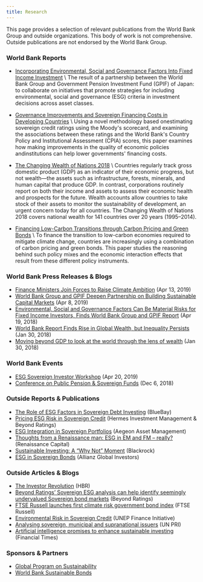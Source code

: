```yaml
---
title: Research
---
```


This page provides a selection of relevant publications from the World Bank Group and
outside organizations. This body of work is not comprehensive. Outside publications are
not endorsed by the World Bank Group.

### World Bank Reports

* [Incorporating Environmental, Social and Governance Factors Into Fixed Income Investment](http://documents.worldbank.org/curated/en/913961524150628959) \\
  The result of a partnership between the World Bank Group and Government
  Pension Investment Fund (GPIF) of Japan: to collaborate on initiatives that
  promote strategies for including environmental, social and governance (ESG)
  criteria in investment decisions across asset classes.

* [Governance Improvements and Sovereign Financing Costs in Developing Countries](http://documents.worldbank.org/curated/en/621451560196188919) \\
  Using a novel methodology based onestimating sovereign credit ratings using
  the Moody's scorecard, and examining the associations between these ratings
  and the World Bank's Country Policy and Institutional Assessment
  (CPIA) scores, this paper examines how making improvements in the quality of
  economic policies andinstitutions can help lower governments' financing costs.

* [The Changing Wealth of Nations 2018](https://openknowledge.worldbank.org/handle/10986/29001) \\
  Countries regularly track gross domestic product (GDP) as an indicator of
  their economic progress, but not wealth—the assets such as infrastructure,
  forests, minerals, and human capital that produce GDP. In contrast,
  corporations routinely report on both their income and assets to assess their
  economic health and prospects for the future. Wealth accounts allow countries
  to take stock of their assets to monitor the sustainability of development,
  an urgent concern today for all countries. The Changing Wealth of Nations
  2018 covers national wealth for 141 countries over 20 years (1995–2014).

* [Financing Low-Carbon Transitions through Carbon Pricing and Green Bonds](http://documents.worldbank.org/curated/en/808771566321852359) \\
  To finance the transition to low-carbon economies required to mitigate
  climate change, countries are increasingly using a combination of carbon
  pricing and green bonds. This paper studies the reasoning behind such policy
  mixes and the economic interaction effects that result from these different
  policy instruments.

### World Bank Press Releases & Blogs

* [Finance Ministers Join Forces to Raise Climate Ambition](https://www.worldbank.org/en/news/press-release/2019/04/13/coalition-of-finance-ministers-for-climate-action)
  (Apr 13, 2019)
* [World Bank Group and GPIF Deepen Partnership on Building Sustainable Capital Markets](https://www.worldbank.org/en/news/press-release/2019/04/08/world-bank-group-and-gpif-deepen-partnership-on-building-sustainable-capital-markets)
  (Apr 8, 2019)
* [Environmental, Social and Governance Factors Can Be Material Risks for Fixed Income Investors, Finds World Bank Group and GPIF Report](https://www.worldbank.org/en/news/press-release/2018/04/19/environmental-social-and-governance-factors-can-be-material-risks-for-fixed-income-investors-finds-world-bank-group-and-gpif-report)
  (Apr 19, 2018)
* [World Bank Report Finds Rise in Global Wealth, but Inequality Persists](https://www.worldbank.org/en/news/press-release/2018/01/30/world-bank-report-finds-rise-in-global-wealth-but-inequality-persists)
  (Jan 30, 2018)
* [Moving beyond GDP to look at the world through the lens of wealth](https://www.worldbank.org/en/news/feature/2018/01/30/moving-beyond-gdp-to-look-at-the-world-through-the-lens-of-wealth)
  (Jan 30, 2018)




### World Bank Events

* [ESG Sovereign Investor Workshop](http://www.worldbank.org/en/events/2019/04/10/esg-sovereign-investor-workshop)
  (Apr 20, 2019)
* [Conference on Public Pension & Sovereign Funds](https://www8.gsb.columbia.edu/cjeb/sites/cjeb/files/CJEB-Report_Conference-Pension-Sovereign-Funds_2.08.19%20with%20pictures.pdf)
  (Dec 6, 2018)



### Outside Reports & Publications

* [The Role of ESG Factors in Sovereign Debt Investing](https://www.bluebay.com/en-us/insights/the-role-of-esg-factors-in-sovereign-debt-investing/)
  (BlueBay)
* [Pricing ESG Risk in Sovereign Credit](https://www.hermes-investment.com/wp-content/uploads/2019/07/bd03720-credit-research-paper-pricing-esg-in-sovereign-credit-q3-2019.pdf)
  (Hermes Investment Management & Beyond Ratings)
* [ESG Integration in Sovereign Portfolios](https://www.aegonassetmanagement.com/globalassets/asset-management/netherlands/news-insights/documents/2018/esg-integration-in-sovereign-portfolios.pdf)
  (Aegeon Asset Management)
* [Thoughts from a Renaissance man: ESG in EM and FM – really?](https://research.rencap.com/eng/download.asp?id=29402)
  (Renaissance Capital)
* [Sustainable Investing: A “Why Not” Moment](https://www.blackrock.com/us/individual/insights/blackrock-investment-institute/sustainable-investing-is-the-answer)
  (Blackrock)
* [ESG in Sovereign Bonds](https://es.allianzgi.com/-/media/allianzgi/eu/makler-spain-new/documents/sri-seminar/esg-in-sovereign-bonds.pdf)
  (Allianz Global Investors)

### Outside Articles & Blogs

* [The Investor Revolution](https://hbr.org/2019/05/the-investor-revolution)
  (HBR)
* [Beyond Ratings’ Sovereign ESG analysis can help identify seemingly undervalued Sovereign bond markets](https://beyond-ratings.com/publications/beyond-ratings-sovereign-esg-analysis-can-help-identify-investment-opportunities-in-sovereign-bond-markets/)
  (Beyond Ratings)
* [FTSE Russell launches first climate risk government bond index](https://www.ftserussell.com/press/ftse-russell-launches-first-climate-risk-government-bond-index)
  (FTSE Russell)
* [Environmental Risk in Sovereign Credit](https://www.unepfi.org/ecosystems/erisc/)
  (UNEP Finance Initiative)
* [Analysing sovereign, municipal and supranational issuers](https://www.unpri.org/fixed-income/integrating-esg-factors-into-sovereign-issuer-analysis/31.article)
  (UN PRI)
* [Artificial intelligence promises to enhance sustainable investing](https://www.ft.com/content/7c40cdfc-b528-11e9-bec9-fdcab53d6959)
  (Financial Times)

### Sponsors & Partners

* [Global Program on Sustainability](https://www.worldbank.org/en/programs/global-program-on-sustainability)
* [World Bank Sustainable Bonds](http://treasury.worldbank.org/en/about/unit/treasury/ibrd/ibrd-sustainable-development-bonds)

